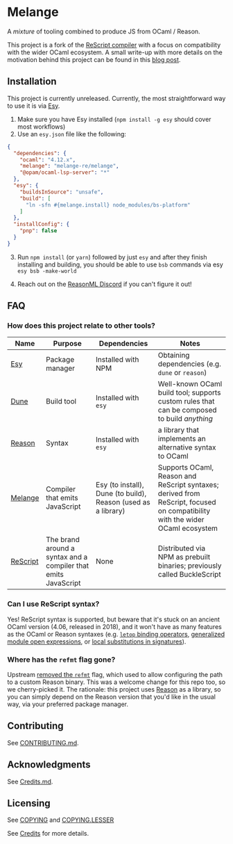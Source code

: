 # Melange

A _mixture_ of tooling combined to produce JS from OCaml / Reason.

This project is a fork of the
[ReScript compiler](https://github.com/rescript-lang/rescript-compiler/) with
a focus on compatibility with the wider OCaml ecosystem. A small write-up with
more details on the motivation behind this project can be found in this
[blog post](https://anmonteiro.com/2021/03/on-ocaml-and-the-js-platform/).

## Installation

This project is currently unreleased. Currently, the most straightforward way
to use it is via [Esy](https://esy.sh).

1. Make sure you have Esy installed (`npm install -g esy` should cover most
   workflows)
2. Use an `esy.json` file like the following:

```json
{
  "dependencies": {
    "ocaml": "4.12.x",
    "melange": "melange-re/melange",
    "@opam/ocaml-lsp-server": "*"
  },
  "esy": {
    "buildsInSource": "unsafe",
    "build": [
      "ln -sfn #{melange.install} node_modules/bs-platform"
    ]
  },
  "installConfig": {
    "pnp": false
  }
}
```

3. Run `npm install` (or `yarn`) followed by just `esy` and after they finish installing and building, you should be able to use `bsb` commands via esy `esy bsb -make-world`

4. Reach out on the [ReasonML Discord](https://discord.gg/reasonml) if you
   can't figure it out!

## FAQ

### How does this project relate to other tools?

| Name  | Purpose  | Dependencies  |  Notes |
|---|---|---|---|
| [Esy](https://esy.sh)  | Package manager |  Installed with NPM |  Obtaining dependencies (e.g. `dune` or `reason`)  |
| [Dune](https://dune.build/)  | Build tool  | Installed with `esy` | Well-known OCaml build tool; supports custom rules that can be composed to build _anything_ |
|  [Reason](https://reasonml.github.io/) | Syntax  |  Installed with `esy` | a library that implements an alternative syntax to OCaml  |
|  [Melange](https://melange.re) | Compiler that emits JavaScript  |  Esy (to install), Dune (to build), Reason (used as a library) |  Supports OCaml, Reason and ReScript syntaxes; derived from ReScript, focused on compatibility with the wider OCaml ecosystem |
|  [ReScript](https://rescript-lang.org/) | The brand around a syntax and a compiler that emits JavaScript  | None | Distributed via NPM as prebuilt binaries; previously called BuckleScript |

### Can I use ReScript syntax?

Yes! ReScript syntax is supported, but beware that it's stuck on an ancient
OCaml version (4.06, released in 2018), and it won't have as many features as
the OCaml or Reason syntaxes
(e.g. [`letop` binding operators](https://github.com/ocaml/ocaml/pull/1947),
[generalized module open expressions](https://github.com/ocaml/ocaml/pull/2147),
or [local substitutions in signatures](https://github.com/ocaml/ocaml/pull/2122)).

### Where has the `refmt` flag gone?

Upstream [removed the `refmt`](https://github.com/rescript-lang/rescript-compiler/pull/4998/commits/be9b1add647859d595dc2e2cbd5552ca246d1df9)
flag, which used to allow configuring the path to a custom Reason binary. This
was a welcome change for this repo too, so we cherry-picked it. The rationale:
this project uses [Reason](https://github.com/reasonml/reason) as a library,
so you can simply depend on the Reason version that you'd like in the usual way,
via your preferred package manager.

## Contributing

See [CONTRIBUTING.md](CONTRIBUTING.md).

## Acknowledgments

See [Credits.md](./Credits.md).

## Licensing

See [COPYING](./COPYING) and [COPYING.LESSER](./COPYING.LESSER)

See [Credits](./Credits.md) for more details.
